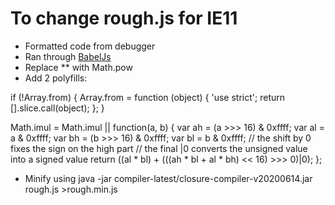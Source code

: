 # To change rough.js for IE11

- Formatted code from debugger
- Ran through [BabelJs](https://babeljs.io/repl/#?browsers=defaults%2C%20not%20ie%2011%2C%20not%20ie_mob%2011&build=&builtIns=false&spec=false&loose=false&code_lz=DYUwLgBAtgngymATgSwHYHMIF4ICIDqAFgIZggBuIiuA3AFCiSwIoYCCiixM2EHXMAHQAzRAHsoEABTMkadAEp6AYzGoAzmNCDgYzDPhz2nbkvLFEEcQFd0hXsOuplYZGqkK6AbzoBIXNbqIBDqci60dH6Ozq5qEGBSYAA0ECAp6p6-Pr6-yMLSkABkhfE6IBhghJlZfjmqGpAA2qgpYgC6vGkQxLwAsqSEggAKAJIQAPQQAIwAHAAMEABUISmWOP2VgqrqUsQKKfbrA4LqaLtKtb5gImKIAKLEyoSJ2AB8l9k5vvWhEI1d6g6ODA9C-V0acyB0mCAFoIKgFEsrBA4VJ1CiIGJEct7ABqeEpMCNKZQqSw-HYiB46TouFYpGWfFiS4AX2qLL8HKiThcblQqUSmU-P0gwWBELaSUu6PFJNBvkQ4GsiH5G0G6gAjogEmrBAAHMQAdzJEox6glKQATIj8bqDcaQMSOnDzSSrQpMlzfNFeXEdslUukUgi_MK1L8xJ0nRiiW7Lj1xZCMY7IVKvmtMUiiUn8T1lrHJZdDvDoy6nWmcsheOak3DUBbLspePZljWOviq63y5dgLxI8sq3CW915YqwMr-b2APx_KSd5FwvMQZSIybAFJSfvLjHDxCriDADoALnh1mAwE5kW9PNi_NQiRSAKFtRF8N411AFUI8ry0n5AB4IAAZkRMcJwgABCKZ5VfYtGgAOWsKAACMqEEXo2AADQAfTgNgADE7mwkZ4IAFTuABxO4ACV0kLL4qxwf46PlRhtxwOZ5WEW5pDYsUIE41IIEA1AaFSXFcWqT5vnDSAZXif56K-XtxTJCB8SmREAFJ4TaeVcnyKREDRFJ1wgZADg9D5LgM6QFiwBzuhM8zTI9KwlRVTFnIsg8LjBZQJNZWoORyMDPKbHTLWwHApkvbkYj5LyAyfUNajC_kUw6f8jk2KBiAAD0SC0QglRFilSU1XhywYoDObNJRKyEypKR0SWE6rBDywqC3SJ1moqtqqogXVavvHqSpJT0rx9W8nOS9JnzqWS3xwE02rhAtKTRU04UyxFUUymNSqRbb1oGto_IVDz-Xsxz-RnBYT35V4BIgGcpggE9LTi68EriYz5pWClUqWhpkRwYgH0DEJ9iLXhIcBhEK1yeHnJaeJYa-JsIbRx9LvS5EIMc-xyqrImcCbAAfSnpAgqQFnJ5FqcgsQofUPHEWZqQ6YZ4mIGZiDWYDdGQDcrmecgxyqwF1n2fiYMxZpiXGappXZcfBWPSs3wvRmxLnhSmpQd-fkmLmFJU0uSMOpsVAABM0UEEgnmVEA2AwUB1IgABOOZLsjcqEi6dGsRg5aEwgPX3GSqTG2W-TGkEJOwD06UJUEAArMQzlwJJcERRnzXUMovwxElM-z-9c_ziByuLvVAmeRo22KluSQu_TX1Nv5U4Ywz0Trkv0EqCAXutaywTYyAcBAJ3HkIV2KOIPV9KuYTXvKl4cAAFiRWfQnEABrEB8GQO3Kn2eI-mOLqocETTV9fa2e9X7jLCkKfeEEyBAOLz9h_sHCaC8QJLVByNJY2opqyNBTsjL43dzSQA0r3MEv41odEZvWSaNkjZghkmDaew0b5nFag1LBHccG-DEPqRuUhKEQK-DAUaJ5kiUN8EwgqJ4RoFXQcGPqcCvj5RYdFGe0YZyHSeg2PBlZ1C6D1CAE8Uh6y1gqk1CYf5SznTAV8NkOCQo6Jsmg6hmhtRSChqLN4pQmFoHXrPax90UQfRYYIexo9UguNGm9aYn1Sj5VsYIPxM4YRON8W42egTvHOI4X4hyM8PEFS8Y9Ao8S_G7RSfuXUxBkL-hScmdJl9BZDwvu5ccnlRI2TYhHRoSl0x9nTvY1-PEpBiWIEU-wzNqH_0qDQbRDCjFtO0bgye4Ar44GCavHIb9eIjP4oJYIgFOnlAAbXEodMxCKQ8TYl6e4xIgFAaM1IEyqEnD1MAZAygQD00JF7TSNx7jzy3u8aRDCcitIbuoZ4bCXk5HUCeRAAivggDtugBR8Q2G6OkRCsE-i-7SAjq04QyBgBkABpYum1wgUgtydlKwHoUitJMQkcxiIsAvQxcC8JIj3GYspQ9HxiRBA0oCXkpl-UMnHCyTk1lLKKUBLxd0NpbjNKUKmR_EZhDv7r1aV078V9cQ4HHs8thr5-JIOmEc2yakhrSqWcU5CipiCHw1a-eSxAYFtEZRSgFORn5mpABamlGrUA0I-VIRobDfCNF1LbB2xc2WrBqXgr1xwfWbj5QGthF1KEwtCupYE-K7kPCeGpUlOCXmz25XE7l-JIDLAzby5AsixDyL0domFMKCaoGCmSBao5rqZk3kHYMKQYRYhSFHe8AIFa1Gkk_Xg1T9Kzzfkm5408XrUPec8JOggwD8oSGIIMwMcgsl2M2lEWJL7EEvN8YAxB1DomQCDfBB9rAuFuIKHtlxKiFqdiAYA8iMxgGCrURF54hhaBgOgaOeNL3pnrde4u2FX3AHfcAT937UjslqEBpFIGP1frGhrEIvAoKx2UiM7uo68b6TQRkCeWNlqqsIDe-oqAQC8gwAAGTQCAf0CtV7d2dfUZQpAyRgIrfWiBYAYDyJPLgYDcBj5gCeLnGyxbfnxGI8XRU9sqDUbIzsEW7Hn2hXKHbOTNG6OQd_ZA5DTEUHeiaV3TE-RZ0hBdVO5OUnb33rQnbMQ1hkKgHkyAAA8nqRTEpirKLaOWEsJJvNOj86LS6V1Sn8nUCp_BZGKPoBc1pvD4C45g27gOy4uHBUvWFWCUVbFn7AMjL_NpYkxCgJsgw18EdzSRiAQZyshlLl7HXiBZcahXCoGsCACZr4MzN0aO0YqZr24TLQZcvcbiQJpsoSq981n1CnOQGAVzqARioBRUEX0GgoY7Moc6ydUhp2iz0TZDj4X4RRdqnbd9aAwCrdA-BxD2mkt_rO49k0kJTT4lIcdSYloNyZWjF9oLk11GKp1rUebZylsrbW1QDbt4tNYh08eyAEduGFQAKwpHvnvTceKbJwQM7ljDX8xIAVKDKsnZWvgQNfIxBSqBA3fHfI0JRNztIU91YQOraDjI-WUNjpOG7ys4NfIQnY_PWjFXWZNEbhlZ1TekSazobqAzrMhBda13dLkwKl-3ULXx0QvR6OVZ63QVlUgs3QpV0jfAGhuyw61dtC1gGIM4UFkXIWDJjeW9LhlBgyqFWA2nhHmwnFuESmOljrjO9CG7i5eTY-u_dwoTqy9HmlHt2tg3aDHvTvVxdfmNN97EeEAkS-eehd9SL-4g0eoPCPkFTizSJTwIAc6mfa7a27vwYg_SGc_XjwvxssrpiBfBeMr120JnVS6vE6gRxXZ68_5c7Lkv-VEAwfPf8stVL5p7W9WCMgurVxrOXa77d1A92ENQwRBbt5tCQzQpsgTLdBiXtt7P53yul_r998RAPu0D4tUipiFMoLuvutuCAPlGQPbAekesBn_o9kdtvmFp_jejBm-r3sgSkBBH7KAX4OAXuuiL2NAbAXbPAbgogdgcSsjqPpJhgdQWBjfjHHAt3K5shBnORtcMQcgOgPeOViyBrCLngs7AvIqO7OgKACeLPGIa7JIZ7PiL7CdpjF8M_O3pgXBswRBgiPpATMXOJtWIIOJlsGoCxvOsYR5pfJ7uDrYUQZAdYEeiKIgKemAOegrqge3oQHeg-u-FFkwQ9rQagfQVhkJDgBwVwS4IILwfwdbuAkIYGPhnUMqJQAgCAHqAAMIOZrYnjbxwJyESEeygrmwv4OZ2AKYSaxQ6Ieh6H_rWb2ZgDqDLbxbOQoG2G-ANFNGoAtEBiJZDLGb6b6R5ZGEFEgBLwrxWzrwLCbzPy7ytgnBIBiDHynznxVCtDXy5Q8ILoQD3yhaVJGHAb4AgB8GEAgjxhTEW67BGEHxLEnxnwjy_ahY9Z9jqLbz6SiqwQmYYxJEo4HKXJrE4L06QCTALqi4bGDAXJIpzj7TTACIqRXxwhNjLCgl4LWC8BSCEBeY5hUhBZqK_YYiRiTB5E4L5AdSjQYleZug4kBay42Tz4HKSqATKBiRgDU406i6h44D5D4i9g5pIgomiGzY3reG2aICCBcD2yubCDCBBBgCnyVDURu4gpSBolwj_IQBon4jqkZAApAnWYikPrilu52xSkyngDymECKkYCXLkjqlH5WALQArYwMHFwGloR3pnIeb_EpA-TED4q1o4J7a0LTrKCWF9HLpBQf6eRcY8agr8awaCbgAiZwLiZPSRm2FgEQHojCBOGyQuFnoAxoY5BeE-FUB-ERmTKwZIFBH9HxzNjEq1FnYxm8Z4ACZCbJliYeYsL1F7reF2wuatHKYVkdG9lAoDm9FFm_EIKCB2y9mmmykXEziunzyLzLyLkQBzHmY3HLH3H2AnjLkuyKjjE-LFyzkfLzngAplGFnmEDHmAQLBLlzyHljFrn3leKbnFzbl3GrEnlPniEvl6i_k3njFwKz6Nlt6JoPJjo_HPEzyCgCLFi6jCC6DnqWCTBs5Mj454L05GRew1ZUgnT8iYX7iWirxsTOn1Rwks5ygj6VQHimibwUV-bwn1QG6vhokdSkBu5mLACaLKDV7oW8UqL8VNQG70kSosnryyqsmSQiE75gyqqEV4WqFggZj2ktCUJwQiXthCTLC6jbAqk2jmRIj6ViA7DWCXz8VtRfYmXHCnD3gWVezzi6j2WGVM6-DwmNDaVeyWB6XHAGWOUdi2WbABWWWA7Ih-WbCuWBXGWRXqhnAWUn4P6urTolmikzkOZOYgAubuY7CYmpjUkNRCVFV-YZBlqsiboEE7rEEQB6i5kND5luGFnI5pW-HAj-FVk0Exx0F1lxKjF3mvQzibn7yLE7k_kyF_mrl6hsGdCCAABefBc1xA6AF5P8g1yGE1C16AS1K10pspV5OAoR_EER3B0R-6fBAhYIXgCRaQclXw_Vy8-5XsVa0KNRlwBMzZcZbZSZhAomYIqZLp81i1y1LR2xSm6Z-iW1O1PRi6T-tZYMz8aWUZ_I1ww6UFbwMF4cKus6AiGY3q2RDsPQ6FUUrYb1wykAxYlFgJ1FdW-VHQL0yADFJQGJNNPpLOTUj8y0zpmSyeZijNZ0mJIO6FjNKidNZNXw4lpOV8gEiALJbJqBum_EJNV8rYAKEcytLwGklI7MlCeNdlWoCQytdoRozk1oKlDE_adNXswQcVphOwK4Bw4VNtRCUVZwK47lnlVtuYwVEJZlUgDthVXsS4LlbtCg7lHFfwItOlvlLtvt9tXsuoowrxl8_N0dPtJwbtCdxwSdRJYdEyE6wZVmwppZYp9mjmzmNGuVc4xUqdKQ1gxU9dVJSMOxRdrpJdGV5d2VldHmKpDdzFxUvFTd2s7-y6l8zIFZYBy0dsvA11oI9h6I6A9VJ6BZF6nhc2IAQK5Z7RZGMBHgyOBM7eQQm9M4UgJNywQEH0QCtcBQ69m9HUyAUAZ4Ug28MwloAA7FMISLfXbFrKDksOfSEt6saRIHvRPYQctL0DPbUGwCeG_RWMQLAxWBkSeAAGwVjKCoMVgAASJ4n9tQhAuDFYlGX0FYwAJDtQvQ5DOQUAVDvgAAirkRWBqIw7UHACwz8uw74KRLQ2ALQwAGqEO1DkCCM5AABaJ4JROQc1EjnI9A8Um2EAh8QRnwB9M6sZVKIAP0HaEAyEq9YYCl_aNS8kHaq9CtM2OAZGhofAJgMAjS78EyuAuAkswIPSgJ8uaewmzw4wAAem6hAAADpgD-OID-MtBtCSTjBuSELXDqCOYHxSDUQgDoB3D5R6iCAAAkUwAyEyd6QQ5k7jeUnjUgPjbqxAbAygGRhAWDwAlGUAvQGodD6gCApE5AfDc1ojF0kTiIjos8MqUIDC3GLZkjYIZAMBJ4iTyTqTGTVROi1ywIJwcTSACTSTKTaTmT2TNkuTmjV1bjtM1whTyaJTbqMIuIbQU4EIMI3s4TUg_jggFzVziwCgU4lMjQJzZztz9z4TCgbqIAdwvmbz5zcwlzXzU4CgXTrenkSNYIPTbS_TlCgzoKeD0iozvDeATj-IeoFgQQ-EugrGEzqz0z3uczpQsT2SSz-LUz6zMq5Vql9aMLfTUDeCCLtDXwKLfGuAJ2j4rIgorEJOOAuAAAQq5gACJ_U2pfzIxVaD5cRNJiQQRKN-mb5KCTlsQZicTJa_CE44aGSCsitOOxJLoK1oK4C9BOOMytIosW64BQBmuOQWtkGgT1q6MmvmxzDosYyryla4irB9CND2swFkLwwzpkHpm-BbOKOrrTAAHgzDTNBD6bgSQ-vrB-vBsBvBhBsouhZoJrI-XL4DKIiVDiBWOWMQB3CcDnq4BDADAQCzmu6pCybT0fIR75zvFNKfw4BiCSULI-Vy2yXsnyW_D8SII86GTys1pRsFuEBFvwggBWNlviDGSVsWDECSCoBiCo6ngoRUB8bPVezVzW2puzqryYkB5c5Qi4izwouhvGsdZbvUCSzxCxliD5C9BxuTvTslvzsVsCvECNtJNQDlCovuu6GY0EKMtgjHwwBPQCK1sINUgnaryzz7Y42Zgb7qlSvtApAmv6t3SXHdy4CUb5xYc2tUr8ibz4fAD5wQ1pR0taM3iJQwB6O1B8QSvSisfwLsfiuL4vhY2DEvpGayQ_GQd_JwKwcniECshfFmbqCGiLZPDSB7h0F7rBDYdHg2TJWfI7N4LCd4CmswdcUniJxJzc4qEpDMQhBQiEBmchyWerz6ogCGqdzKd4A2tqfQtxo4kFXogb6C0NQadxEK2-A6fYf6eu6GcAhtCmcrTQzPzqB2cGpGqNjOcEe4BudfD-d3U5DBeEehdwdGdOyRevVmcRfNjxcOeJdYzJeUdpc5BH6HWtwee-cJr7aZdBcgBQd4A5c4Jid_ARcqFleOdJd5O4AZGpfqdW6tfBeje5eGfTomdFdhE4nbwNTySYkY51b2eDeVfDfKBjf9sEZgeHVp71634kovT8iRReJqrojCJfYG4ZdacQftd8bTfdcGdgoLeqqNDLfpAs7rcDeHyhssbDd0N7fpcTePdfDBeg8zd_BzeFfVGPjNiNCWgrfI9AQbcJdOfDcahg9DK_GEI1Tp6neWIXeb5Xdew3dyqQarwPf7dQ_Pd4Aw9vdhcfeI-LdEio-_figY8A9A_JdsB4--B0-BfBeC-w_5fzfs_8Rrdo_1coOY_lfY8qfEBC91c4nre_c-eNAK_Ne0KTeM-4Di8s95d02O1UmYlc84kY-O0_fQyAj9c2SbcVd1DJdYNC8i_49tcde4Du8S_w9Rcy8SgA_K94C_U1dhuNeDYQ_09ZeG9-8m_hcI-j0h9Dcqd8Me8x-i-G8Z_-_GfJ86zWHI-Qip_bcqfkBC_ef1cFWe8MLBe5-J9_AO-vWl-u_DdwCZ8teQ9x8-8d958FeB_I9W-reNC89O9Y9p94DqB48h6HeW55QnfCxndviXczjXc-Jqqiy09Z9e_Bd9-N9Pqfcs7D8s5j9gjO_8_DekSd_6_d_e98bX_99S-j1I_V9y-FWt_fDJdgBq9R9edR9Ula-OCYLo_0b7mdm-1RT_sDxU6iM8e0AvAHNRv6uoDePvWARLwL5shX-BIPTJiCiyv46Of0fkFACY6K1DGvLOSLwEcbIxu4wzKhJx2F70C1WyMYsLQPpzqtJkAnBoEJ0Z4C4bIPXC8Doik6TkZOcnewP7WDwj5kuprCPmGx35e97-unMVmCB675dDwpaazq0ChBmQ_WAaXgMAAmTO9H4yXUbjIKQ6387-CgkbkoK-AqDp0agvBJgOi68U7ez8XiprwIo4BeKVvenLxTP7n8J-_kZLoR1MFyCXk2XawTkFsFJx7BC3ZoJoL0EGCAhZfPAO7xkHdxiqjeLvhYPCEAoVBNnUtIkKV6SDhuGfGQa4OKhmDkBeCMIYby67SI8hmggoTgkMHFCVOHfCPgwnbYCQ1apOHBFYKpTohmYuADvgMK8Rbw3w-INnEOE3QvFJh-FZAG5EUSEJ0YEcNtLXnMGx8e-L3CISOVZ665ugE-GIez2LAZDjKngvzOkJR4NRyhfgr4Bf2fyBCr-QvCrMtH2HEAtBEyVVvQKxi9C8EuAUHqMKGHX9RhJ9DMERT_A7hLKsw6QPMMWEKdeA6MZ0qHA5JgwI64IjWpYDrD7ggIAKUkqh3J7LB_aBJbEQCkArAgvYGImMCSMoTT0IYFIk6E2EXDYicmoQyhFNx2EqDrA7aFINNRraEh8UBfQvgcF4Dql6cAuaLmrnhiFDDUJ2VoUz2eEojfg-wuWIq0QBaCUgzpdESdEgBYj1EOIjUtCI1q0hMQJIyOPDHpGEidR3QU0WSORD4gjRGIcbJMCAgsishmwywa93qHvcvKddbkbVX9JWBBRjgymmzRwByxu4irZ-LLWaEJdZRjwlToLw6GKjIAhCTJNkg_ilQAU8kNMTsEHqa5KEEcLwe5QzC-D3KJw77u5R8GNBNe02PQTrxPxoJbo5I5mE2JhjrCqh2Qw3p6LwQNDMQPpDUf2OXBBiK8vAHyM_GZI4Jw2ueZxsZQ6QziVwiuPBEMCUStBBx4o3ogGPVJVBIKyaKQCYw8LVC2ElQzTjbltzsjrUuwuDofy9zRp-U3cMcbwGUDHY8E9wkem3xgFC9ZBbowLpYLQE0jvRw49NhDHWI4BEAobeSE-OHIExtmusejnEGNCAxEsKjetDAnToGUMgyYdOq5R1Iq1Y6Gde8BhJsq210JYdAgQo2XGIS102xVUQcDXGLRfi8JFUiKJSCJ0xgywNEpMFmB-x5Q5gSwNYHIFmj9MyMW0bQNpHdDLgmADiMjEgbcd6s0gFcI0F5F2wUg6AFiVCAnG1dgAQQZHPsPtS8AEJSGGEMAEvjNxgwUIY0OGJbTGTO4y0DMC8BdAkU4EzpNSLqN-xDERkEdGOmhRhH8kjKSJbcOhSXB7B9IaJLLJcQjouUDahldYosBwBcjzcsUjUk8WWh4itwApLLuaOWB-kneDgJEIfAxD5Blg_kxkYowZAMg4EPALkkiGKlex8pywLyXAkkCrRDgUsLxMEh8Qt5bamoUxDmKkDIR1EMAcWr4EknQB-S1U9RD0EmHXdHJw0XgJIGWAwglw3kyMJMPUozTbRmSVypi0QDYtcWRKFycNH3B7AZ0YgfCMgHyhAopA3sLWCkDEmbSzg203aWIFYxmJ-QcIXoEdNTxuEzpF0h2NdLnTrxMAm8DadnTGBwg9QRfQCEDOZp3TQZGIH-jyIuLAzeARtOGRi0vjT03ym8MSajM2BJ18QCM4yuVEAovRp6yMmEAqnTqjACkVYcqNPReiAVsZKISmbbWplRY2I-UnANPXBk_hDIvUw-IiCyyWgFgrMsYJxPmCTkxcvAZSZs2rD5EER-kMSbTJKD0zaqXiQChpGFlUyxZ0weYEiBCQazpgWs0Weoi4lIhgk7aXgMuPkiYAmQaEv2oTO7iQNvaXUs4ITK6BWc-xBwh0t0Jch_BlJ8sCAKpOGhRphynMmthiAmK6Z-pHUAyhDORiVS8JW0lSk1LwkGUEZlwGJEnLdkqVyA4JGdNxXym51kYrmXgLvGdFjTlg5AZGHADLl6ikQS4auZcEoz9pkoNSUiK3K9ilzlgMAJHnCFrnLBkINSMYExG84QBu5EAfKOm37lIgoANSNgP2nDEoI0EpEU0CzIgCUYdoEAVeQVVXltR15m8s6HvIagrgIW_IRoKRBSAjAUgbAC1MxlYzCBLo0kPERfKvk3y75ZhB-clLn5QtDM78FjoviEiARhAxWISBvkmyx96CxoYQIpGKgwL7UzFc2r4G7jQL_gNyXzAVXgXoLEFAiZ-KgvtKo84FaC-0b5ipLWSbI1wfbH1i84XDAsVJcfJiCdChzhyaBTyNeJCiT0wYWclRsaVWonh9xP6VAgTHwA1khCaUXhXtXNKLZLSSpUFAIvt6TkCYdwcxAtGCgVgPSyAL0vwrgk4EgYIcSWbx23m4wTR4FTyCMBUVezjp4mcAGotqBl0sqOVLspHB0UWLLJJo_evWjmquKqJuBfAhPTka_QFG5AbxdgKRy4IPqV6WMnxkxaVAlBANLxZRNCVQZwc8jWaK5lcX0SBiBQGvNUlTyU5ag04seAYoRpkDLg9JWZEvhEhr5xIkkTEFbmnQJLYFBVIkAgqpItLsFzS4hdMFIUrchp0Ei3AXRSpJxGlb07pcVCJCjKaSDUeqOMspK9KVKn1aJQMGsEA1x6w5fRATCigGsHEwSmZZ0o-xtLcS0y4HL0s-gtUoleAGJb9WRgA0QCYDVJYlDgAhL9FR6AmPIraLSQCY6SgMHgUEU6w3UlwXSTUlQn4g5YB-QFddyR74hGcyMXSc9QR7XCpoDyuIJRmUbMcRk8kdJlDA-iEiPo-IQQMrVng2ByitGHCVvwKWjtZ4seLJKAF6BnhXALAW4sUpNi8AsVAYLJhjhOh4qdiloQleKTKKEAKil8fcRIIHYL5x5nBU6jEUuo04EiR7TZkaXtgSBkAc1MsjgHIDZxp65sElhvTJnM194uq98CcENVa1V40E7liFn0jyRi498hIHDQ2WcZIlLZXAFcriVOKbCHC6aDoqMWITMlu-fOd1MNraysJUUqQMbQQmg53QWdTYPaDUi_Z3QJFLClxzwm3wbVKREAGkUyLZFeiWwdNZmqyJOBgSScqKcLL9hIgkY5xdeaxPUSdt0VkAPWpsE5QvBHizA_OU2uCCPEw4YMenJfXMzKB01Z0sAO1nQB1ozsjIHACIpjo-QcJeICdSzQHCOlkcaAZQIqAA45EDh71IRA6XeodcJO9ywJbNHMWJKn8-jJUdRKhAaglEggZdausA78joYzqRAFPPhDile5sJF9TepABrrc0pbA7J_V_WCA8i76nCSBsuhfCcAFETcMGDPBmQMgvM2mKeULQ0qQAdK5FMgEZXHxmVTQIAjgEvXOpP136-9cHHFLPrH1b6jlRbEdLm4INUG08OeADK1JQJphZwKxj2B4DHVgKUIA_VIBAoL8EmbKWoS9K8MfizLS5cspTJOKwJI9T1civ5BsBnlq472VuJ9J-qwYFFZGPCS6x1qDRnFdMeiBbVlK216Y_kJ2tqCak51ggOYDio1IqbLZG-ERZZus3CAVNAk20elLEnEAZW9jNWfeR6RqyN8uMwYKMFukedAtwwEYPKG5lqyx4wa5GVJIjlVrQZl0V8CNLC051zIuaxAKkTIBZrC10k_OeSUwDxrpAUWiGaDhUrhz8IYagcQeF9GRweRt0lIP-oWHwbuYyAGckhqyqoaGVo1D5RqxTG8AqtvQGrWZHinOb_RfI6YIICxzmRQsh8epcnGSWsL-QlgTePYBnDzb9sDS_2qZA1Few0SxEv2vHIPBexCp2c-8MdoWET4vF4osyE2HxAHa05Dsy-LyTNGuz7whMhYYiBPCbbzB0kYtHxjORkZSIYgJQSoNu0I8xFqBAHXgCB0gAQdYO70fdoNGHadgx217WdpDoXbSJo9VQtJFE0urxNVsJxYD33XaNsIaK3TAnGXnuNqWPVFLLNS6hWl7MUACoqtRry0C6B8zfJbCk3BuIt8ECeuBsK94w7rWYgSgBEJUF7KdKIipTISDmVexZdeMDAWJTbYjII4wCHoAshaT7IhdHYwLqLrh0I6JeRId4Z9ggBK7IM8us3dZQt0rjIMKu6jqpibJOqvqVZInYJokweqyJs0DIpTuW3OLCBNZaSGxHkio0Ey3GT2EMNGIRBedEEO2M3ELwiDPGNIUVckNwBQ1lqn4hPYCBrxSAc9UIEtsoDYwG5fALQ-MXgBXVmV1AMIEgJ42z2J689BehEbOwPAl7pRLvd8XgE6IN7c9XMZvRY1b3WB29MYooRXtwA3kgUvejoP3sb2D6rGwgEfS-KSFd6M9wNdAEZJozT6m9c-mdlY3ryWrR9W3dPTHoj7qZhAxAelTIPki4AY9t0xvbPtz3z7zIJe0NgTAL3VougbKEQJ1W0LIEkVB6xKMKxIEB7rgEpFnSqrLJcwwDwDWqKqrBGt70ADKI-tPRbFzpFVEB-A4IB3rl4fdiUZRcet4DZZkJZ2aTAKoqLlqTowBjCYSPJBmYc0AB7RiIsQlEH6JSiqQDCADC-q8DcQBJUhjcXUSUMxBnjmDAzA9AZw1CalV1vpXobetZ088D4kkOdbaVMhjDbdXuq8BqICmr2b8sggPwKVCnR1mdm_AiHfg9OLQ8esU26G8C-MetL7RY0JAFhPB_kBYf4M-KlNqmzVvnNjVWi5Y1oaNYMFjXkh0Y1oZGPTkimmIqgAk50tBBfCjj14parxCEirAvQMccwB8jsV3gngYQlmqzSg3yMzAkQVYDSASqAhlGgIbxbTfCWoRM7YDbOyRZABbGsQkQvYZYFMHSNuISYzNeElWE4ncTTDkACOr2HjWGacABKr2OMeWDAHkROQNiG5sEDIQjQ8gfkmnnyjM6JA9Rs0j-qmGQZQc6R5GGJOoSLHZOGAFY7UaVWs7SV7Oy0WaBIrpH5QtokRbyO2IB0xJIigOS8eS3LQRp1SfLatGX4iL4pnx5GOHI8CWIRFZkT46OvAgm5malgGcOgBj7_a9QfGKAOLpACI69haqXoA3jAXDQPAkO77UHKRPE7UT6JzE3lzVQQnFNAde0tSa9nu1go_KeE8SayHIm-MyEftVlvh2g6Dj3ow2WqjRBUikQ3JfExjOtpewdjFiZYKKZxOXwBTFomkMKZlMJ1cT09GyvaKUq7RKQsp3E2PLlPptbQBJpkz4kRNsnSTeATk-muN2XAVBCpyYcaLMwqn8QSjcUxqYhHamRTtU3E_aYJFKmNoOp7026bxMa1Rl0ps0S6b1NBnDTEbHHUKKDnOGIAbK_g54cgCpYUEQZV1DAixIy7x2OEmZbbpEVPhNcL6qhdLsV15nL4BZ3M8Wcuj0l8sJWdeB-C5wlZ9kmZpuESAGzYkizVGzsz0orO1mQJjkZs6XCvqm4rc2ZrszWd7OD5wqPZmGBQmd3gRIN6MDrPRphiJnIN3B3BFkpHMAIblpSuSWzhegQL4avwWfHAgzC9q013J0iCcTAAVF9Igyk8fj1F1omJdonb0QWFmVTLk-bIVtv_JmREH185PESLsnlqz9fgYexSLTzXlN9W4TC_FNGFHnm7cK-YLpQFhUQx12ltWH7BADQYTQdKaFhSPaSmWOiswaC3C0LXwt-crhrcjCxgqIvYWmlzoCKiRYpGMX9wBF9pcgnCrEWWl_ZtUhRYIU9KuLtFjHvRdIuMX5dUlxC3Uu_EMJRdVp287ybAFDZpL3QE5UhcIU18rhfmM1Bj0Gyj8eljut8aNgtxbLHIvTLnGnt0zi5Vj6xy4_ulWqesd-illE7Dpow2mex3ow6PiGYNUbSEFZicqZfWW1Bw2QEUjmMOfNxF2TLnck3yaxNHL5dv5pk60BJOCaOTXJygN5ciFfnkrCkKZfLp0vHLCFhykq8VZMtMmiTllixgMoW3zUioH2fZT0pSsaXvzVJMqtCc8jj1YJhAiAJessOWLVglkJepAHpy_HGwhjDTbwAc0zaqgGIatW5JfATmRFirBa-6cEDexKDqOj-FSJSBrXLIlPCY9teRJYSzgvYAM4ub_nTJ61CQ5EIBDS1jAeSGIRzWJHHXfFgiy0QhI0EOtUgjK6le2TsD3AHXI2G15DHbPe1GQ866WK3Ch1DLIcltBMBG7Ql-tg2Abu7Xa69qesTHOV9Uy-H9fBtjytwWOva5qZNn4q8buKEsyjazOE2Mb-K72IUeWD8gsbPlAm-jeOuM3mbmYKG69r3A03VrnNza6dbfBs3KbDIDm-taMpjytrlc87WTZ2JU2BbJk8UcgEK59WFGVWoa9RJGtUgVNY19iObn8t_rbNPYQ8x5SFueyFhEpxmztae3x0AzoN62zLZOvy3SbJU2dNdfpIRxmS5uHFLLWNvAhEQwAK2ypttti2Hb5wZ2-HdBV4Vzr94PYNdYJih2qFgN3ayDYhu82FbKt0yBOfTtR3M7xNhO9DZLOQazIa5syE4ZSWAG4gGcbQ7rZ9lVBDbE1mpM6UaBE81jdRq4w0Zrz_qMSDl7u85d7vMwW8-KvwWxE8raqS-AxnTZbikMqG0NahpIz4lIr8dALkAPEYJHyCAR-JkcfZK2PyAzh2t5pzK_FY_O2nvRiAYqNffbgmmTwJ9v7RabF0X2bBV983SIu0qWRVgc5_2sVCqCEnTI_aFaXbv4rCAGoaxY26A8aDgPLIDUR-x2Liu4BlLOV1S2_axMVmwHEDy-HSb_uwP_rWvaB_g8gfgjP7MD7B6ZAHpMKmT3V_kIehrvaN4IIBgmPlxTiJnRG_ugmOGqausXMoUa20McB8OaJSE7oRM3QwyWG3u4HDp8K1tbF34CYHDmOAJOfhmJ6oyYY6ISLbDqO1EU04R9Xk0d6PJo-4cpEuZ6sFaeE2qkaGcH_UboUgijlIFgzzOtBtYmt2aI4-3MkHwI2Z7Eu9lYusUkQcsAsJKaCsbR9HFnRM3w2eWpnMwdV5mFCzQTvLbLvxaC_aUth4Ju4PF7pbgpZwiWBEEcTJ7cI8ojIMwkVlm1vOVpaPFwwfF_EsFAlkURkxYUp_5lYsVPNE6l49rU6pD1PxrvAJpwXgxDK0zUKiNsKvE7A4BkA3To23080SDPNEroOrMjc6fijLAgEZWfCPGeXx7ATJS4sWADqMh4OOiYlMviw04DMnM93nYsi_BJOriHbfrIKlqxJsgYERhIBw9VG_0wp5UGK-GRhThsvnoWGKwU-YX6Itm9OllWMaxzqccnXsNJ4xvYvIJ5Z4oXJ4Yihf4gbeI-XgI45okUg4E8JRx8puxc2QI6jj62wrDgR4jHHt20lzZFtGOPRtVL5QRi73ENaKQ-kSJzoOXB-i7YDUbVXLDWFsuA5vI-Kerco1Awwl7RXiUptoe4CGH3qgVpw_rSYQoY2qvc5UEEWuPEoirnW9E9WE5Kakj6RSK2vFDGiaKsxkZGwORgxGvNt16LqRbJzL5qlEkOGr2k5IQBxHEyhqFuNCzBAGalxenF0E1FI360zz6Em4gcRSBNXSGZHf-pWGXwI3HLvRfijhG7BBUzMfzpnf85VBKqMr_qwAClzEvAe-DNqQmz30zB51aCq8ARRs9RVrsVBQMAXohtdIQNktJEicBgmnYK7tFBPrQDwSgRudaoq_RjarnUMqBaD4heqcLfgAAaUoFrsyMse-ehAAACqY1xqu4UnLt5z9l-5FO5gRzgdqGBURy5sdlIssFQ5B0lSIzuFLGMAF7n5L1r4wABidI26zgRfkVilQG998GtP3mKiEjJyQOsWzDqTwW1iF_5DzU5aC16672GS4j0wBpCYfFcoqGsGHFjidgVFhbIJwIe3YRRbI9vCRb3VMP4xbI3h7yvnkGjRHz8x8kI-OI4Eme3alsfI82QUDv7kfBIGQg0Z4ItGMgHbDgDkB0AVbSoBJigiidlDKG1Q3e70PCf1AyG7rbIaPggB5DZDPQ6yC_okY1AiKEaY0cpgfA5V1meoOp8sK7vG09REABfvpU7u-QYe6zNhCFi6e1PfBAzxZ-Hr6I48rgJsJYzgC6rQGQyLh8cGQpiBz0QDC42CeWBn1gI2WdotZ9MafL_0XiE6lEWlUBdrqKn08iZ63dLY9QCOQkESY3epezPGXiz1FmwgOxtz3njjYbhIAtlWEYIWUhJmCBxPA0xaBHE9WZg5fTP27_L-GCd0eUaMDdk5_k6s-swZjpjlGlZ4di4A4ducP4LsrcPYCk7ib9jS4CVKgBevoLjdsCAG945Lz01gnLwCeVDXgpfuOFD_vPBJO-0TEHBECoEQgqgY4KoNJCrxMwqLvyUeFTZDqy4BNAZyO2DhwhjHfgACAWD8EBnBil9sFO6iXCOB-0I_dYPocsN4FRfkZx078qBD9dSQONCY3xUIt6KKTf0OS2jRV6RW9fWwY_XjAoN_Nq9ZA0xYUiMYr2BwJ6cR6pDNLe1ZHfgM2iY1h97PjfeBUAmSPW0UC70F6f0MaW2GXAATJi4CLSgYgXE1WArc4ZdomGy0nBBkfzwP3e1s4_cauPfGxN6FlfwLE5PCPi3Er7nDC-UOaPqQLgDx9BBsf834csoGQCIBwClyY9Sc_ULWYLfjvmb-GO1_1pjEFX_iLgFt_2_QAk3tZfojh0WB-PR1E55Z5J9sZTFI3jAmN7D-IAI_k3xoN8twL_qMgvSqLBYGL063NxQh0a4T7MNClAMrMAEv5G2-TxeA8m_P0pt8UubDvuFUmL99Z86t2fX3qlO1u58A_ekyYmNrX5m8hwAx1h5raXrFLi_-Wkv2JRqKtyKcHhmkvJrTeeDvLYaimt56By8PxpqaM8SZ9zQ5R6bytVFXTYpnK2PwPODmqzdVNWAvaL_B2K_8sDMg7Zyac99KZMilF0lZWBo3zYiHM1-nWJdmolp4yEWnSQYgoUv_5wym8BHTaqeIk9ZsUy0LaJ7iYAfuBik2Vhmrge2ajBwW2HAhvYHIe9j_BckklBvhladsBObUg_kqZT-gKdF7CtGCtl7YG47-mQFewFAf5R-0j8mzQvWUNo_IlmpAVQrW2JZn7oBy8_sugN2AYl9px-GWvD6MwiPiUDL-H8FWajeZvrn6TeatktpoBwev1qnOG3qLAzUQkmJi8AqKhORM-jsMBgW4xcKYHSBFuBW6jwOAKeb485jBAB5u7yl_B9-eCPQQVucuEqaAQLWIWxGge-qWzlsi7AvJoB0AIEAU0xAJQDdAkAKAB7oKYlOwb0tVD_jFwLbP37pmngVICRWBrBhLtmUgEw6sUKQHkH8IEAIUGo8l8CUEXQpeiC6HiSuL1TD40iHrqjosyhzQioauuKrAI8yJzhfg4FrUoNBRUPag4OVKNYFjmvbnDaKQper8SI07lAwIxQyYEcg5BTDm2BDSEtK0EHIwCGqhRQRWJTggIfbNUE1BBjGGLmoGqP05MQfDudDXCyFr1yoWS4IggdKrFtcGoSuFniT4Wj4Hxb3BaqGRaLgATg8FjK1FrryMKqPIvLXemFkRZvBjFhiBvBHFnhYEWNwbxa26VxF2ApwbTl8HrBoluoh_B6yBJYoW7wRpYwhPwdPjBgVuDLjnBVvBiHMKC_m-Kw-L1Ic4oc7RhuDcqZBrYCCqpKomqrw73loAc-Awr97_ensDOA5BFOk-BEmOQX7oChb-t266-txPr7jm-2GsKm-_vumqTe6MH0T6IBoH_oaBB3FBal-ggJF46BNkKW76B4RFDC6GcGu9RihpgZvBshn3pz7mBMHjyGlmtCBToTkgoVbh-6jodYTihx8JKElAOQTKGKBLqtgQKhqisORXKaoVTqah2oebRpBTfhBBmYB9L6Guqa6MaGss6JJp5osqeIqCnIjwJcjjAoTOMDByTjPnDik6RLugXIxTBwb-MGQLmFYcMIAWHphxYZci4A4wGiAVh6AJN75h38hGAHEsGFaxIAbuPNgWAgHLaxhiv3mYHDh0gaBTXEvWgj5beOABBB0wn5A_QLYiKOYSJQg8KcBQAi4ecikAiUIBCaQCLoHqbYEjnfxZKxAoxy6Ms6Emr_U2Aaa5rePcACi9Y09mWJXhvxDhRnc9CGwinspcENC7w5UP5zToebp7IhYwovpjRoTpOiSvhp4thS4mOqKXAzEVuDT7UaPcIMg6wEyB8SCcEEU9wdcVXl6Ks82zA4JfEd-MnrycpjO6LwCqnMqi4mvWKcGkIfnHP7jBZeivrp6wQmwjIAUEfnYVCTCnRHl6bgcYKfiR5hBAfhACEhHyCdlkGyB4M4GajQRyyLVg-I0Yrbi-AgRqjaUUhVtPhCRMaPdRsRBVNRGbObEVbyOgGPCWYKRWZo6B28joOtzXWy-mPrcRw3LAIyClYKxFUK19gVS32Kkc-KoIhkMXoFIGEgTC1qbgctCeUJ-KhFgcz7O4q7BYqotxyuRgZQjWWMESUCp2tCLz4sKsPgILUhTWj6xDUGIB-QZ064WchLhW4XECKI9IfyqMhQqmf5N-YrkeY2qrHux6ceQKDx58eAwLL4vCP8ifiDAaNMmhigZKA1aARU_OyGd-WQVyE8-XiHyFswcIkKEjRNLIv7BArUbcAjojyD8QWhHIf1E9-tocNGOhY7s6HjRFVBIGwm8IjODTR9yMmjQUsfDkHp-EnjDDsYToftiJOm_nW7QAUgKeGCgF4TkCRhL_ojQPheTv2gPhdjPJJoRnYphG5C73FJrQoXxBhKERYggeJ8-Ugp-IvIUsjMG0Gg9hcZHuIyGgZzBcgsJFvmCVmwg9cYpAvxCmpKFnYBWkGEhGOCVSI5EeuclojRkxP9sNiUIr4hSFf8w3ExHSIOQdtpDOtFlSRUxVgMFj8opMTfZMKRyFxHp6JgouJhRyoopokuQ4iKKoxW2knD12G4l7ISx4ooqzdRVSPzgn49EeVyuR6ejZG7YDVl4psxSFvQrS43MTMJj4xsXfbkhAegMwXKhOjP44IANFSEsKK6K6HJeWoWN7xh2AkqG1A4mCDoR-UXj2BAW_LLHo4BP0WDDogwUdcDiYp3t9bXkXFKvBgxNIJYSuB4-u-YYmtkerwAABr0DpMXgPVAsgSZrnFOg-cRnECxDEQzEqcKDjya8RmcRkQ5xecQXEFgCRHXFXC-cc3EY8TcYXHLcrcYXHrcxcaXGWR6ekbqg66cR5wZxlGM3GQg3cY3EQAGcXGIsK0EjOgoAxAktpuEEflQGreHPMaqNEuri-5GqjXhZ414rXml7me4YLoF1BIcf7QxxwUbz4QIACnRr6CjHrJwp6DKAizJx6eq6ojxOAN8h2w3ZDeg-xYgH7E40bCF-T7k7oeob1BvWm-4EMW5JAm7k1qMBgngk7tGj9xx-unrT-4fFFF7uygr_EGEHmL7EDA8FMAniek7taivuu5Mx624CCeZimBzMEgmQoKCZ3qr631PXqfxgNMwmHRgYRSHBAUofFEw-AelSH6I7CZH7I4oerNTIe95hIENuG8MzTyQI1HJ5QJR_j8Q_xgNP_GAJ5tCAnuINCTTAkJjHrAmrE-5NB7ngiCU7qZkNVAACaK7q4TuEfyvjq6ebuOYBh6rsS4BZy7eCxioADiYIAgoYAFkSw4u9LgCWgX3goE3oIKIxit6i7mxhRYdsFwAISJzqqhbxgwjTCTW1XnvEdeGgIfHWYXicKy5e7XgjgN4uoZqHOJAFqHEdh18YiAJxYaK_EwUyXB_GBkJwBEGXIFeGAnchfvrO4YmnIfD4zguAD2EaA20gOG_kX5ASFw6CiUOFkJqxOkBgJLmMKy9kFuM6iykkyb2SOwX5PMkfIboUsk0YUyaR5bGeHDoDrJc5L3YjJvWssmEAq1EEmAYUScQCGgIOj4kos9umsKPqnHrcANJHekYLDc6CZ-KzJ9SbibOoy0UOzDhQwsHHqh4qnKHcmnPjEy--NeH6F_6oKScDgpnSRQDlAYgHbCd-fGLO7wGoOhMho-0SVcltYZBLcl4wBIYqChAjyR4DPJcovGTngiZCwk4I7eEIl4pG5tJovoCZO2RHUnCSHp8s1CbBhHEEiZcDk40xMzTTkoyQ8RKshIHUmUAepr95HJVgVvFHJJgbBhHJbocBhHJ7Oo2g7JZGBsnHJ-yRynngSqQ0ZVmTSYNFDhWiWiwipQybuQIirsUV5YpYgNcm4prBKUCEpTVA0mFe5yZcnWpOKbvQsG_LKilUAoOuu4LGSTGgB-xoWIFEah18WGTRx-weZiwc8cU_FERuCW_Gr6qcbxH7M6JiDq-OLwbSTSIgsavqVxCOrZHXAqEAtRUAGRNaaswVEcFhXCLwTbwVQJkdWLmRdwmXGkRQ8cmmqpPJumlaIc8XL7kpIGMsoaMajPIhXcv3miDZeYCV576IXiUHLlAVAKQDnoiinUTBJ5QFFiZJ2Sel65Jc6Wdjt4ISTOQrpJ8RoDsyPXlq4bxxPsXBbpcOr14SBG7tEnR23QAt7J4UhO7728VEn16ahW6Rj53py3lq4Xp9RFenwRb-O0Ru-BPmeY3hm6eUCMo54JopBA56SaEbp36RcnXpf6fogB-DvlE4bxLvgulMYdvshlO-X6Tegupm3tK7tESfoAk2JmgdH4npoGURkEJSjtBnoEp5FekgaUWCqGBE3VMX63RIGXthdU2GDRlsKsGRZLWEOfvb6iBSmoX7_WG8XqToZ0RIJl1-WLlEbcZ8fnRlwZV2uZBRY6gSxlAZWgRJmqZXGcjSA0eGQxlBhVGSRmApGmeRl7YhmTTxyZumfRn8ZYDATyEIt-kOoom4wOMCGgrmYICGgQEMYSIA6AOMClqcwOMDqAvHvO5ZkqQIfynqSAFYkAwRmcWRzYvHu-CuxISS3pWM4SW0T6IeGQeLOukaTEzgACSbeGMeKSbu4teGSeABZJbXqukWeeSWCAZOsWYiZGgZGIgDCsYgP2rfqNeCcb2YhoBlTNZd6vqEvqK6g5xkAdwKADfq8EHt4BguAC2HBpnAueZfEN8RUiBx98TGmiCR3pUlHh1ScsqsJTGAagDZQ2YBwjZiQGNmuqODlvFsAQ6igDIQ1gGQBm-X3q7GqJBCXsBHZspCdlyA52ZdnvevWpN6fkvWg9ngAT2WdkXZ9YV-QwgsnKsQfZYCQon4gjjN9lgAv2cgAvZ9YcBithrSURwwJcnpKnlQBqtDmnZsOf9lm-gOTeQWAAgKDlrJaqb2QVwOcHgBfSS8R4CrJhybsmbJC5OjnHZWOXDm45vWjCA3kz7Fsath7rJ9mo5dORqlbG4wdmnlxrZO7qxKG2VsBbZvzDtlrYe2UOpYch2Y3iPZzOTjkT6k3u3i3ZlQOcBQ5MOSzlvZcnojlqAGJjrkq5r2YDnA5M_ngBusJuc9mq5COeMlGpkOVhxoBg4SSzgp5UJCkPYruWCnLwdXsXhM5tua9nAYMIC4RB-WHPClrsSKSkFZpjaclxCJ1cZqG0pKwpwmJR3CSUDUIy8PIj2wlTEigOwvPqdjgQIfoykUpzKYeFDIbENOTiJqHvpC8peHBOHyJZqaZrGZ6hJLn9Z0uV-q7Zo2QrnLKXvmdjGIP2abn1h12Sol4JACQQndR_eZjmB5AOe9kO5XYf8lj0AeX9lm5bORbnXKEwqmHpWyudPlm-9uXgBI5CqXKn859VtvnL5M-XJ7s5vZATncAoOYqn85ZOVXAU5i8Q_TU5c-dqn85yqenlL52OSvkX5HOQ0bc5lPBKkf5uqa0BLpIyCEnTpTVF57ReMGehngFYAKVnHxqSTsDrptGZ4mgZm7nl4I4UWJrmjoaBTxkSZeBaYyh-B6UP7OOR6S-kUZZBY-lJKOGQpnGgbGl26Y-96YBmZZ02et4SZb6Ut4PpXaHQWWZl6XBlMF_6eBn4-h6axkIR7GWBmekkGZ-kCFvGecAqZmGR-lD-zvlQUYZgfrwWw0veegV4ZYrqQVkY4fuZl9axmWRkYFw7jRhGFWudRk6ZghXxmMZnGU9jqZZhVulMZLBNpmw-dhcOkCZefuQXDWMbEJ6iZEheJmmZkmb4W0Fw_vX7_W9BTORXp1du0RaZThewVsZxWUxjpqDZPIW4Z1mYxnGFUfuoX6guRTEV6ZySiFARKrvO4l7oSwnjCk8remYnEoFYIFnoAVRbsb4xJbOAD1FtQJAVcATVMIitFYSYQnPRs7B55AoiiMvyLu2BkMWeeU0CugXAQAA&debug=false&forceAllTransforms=false&shippedProposals=false&circleciRepo=&evaluate=true&fileSize=false&timeTravel=false&sourceType=module&lineWrap=false&presets=es2015&prettier=false&targets=&version=7.10.3&externalPlugins=)
- Replace ** with Math.pow
- Add 2 polyfills:

if (!Array.from) {
    Array.from = function (object) {
        'use strict';
        return [].slice.call(object);
    };
}

Math.imul = Math.imul || function(a, b) {
  var ah = (a >>> 16) & 0xffff;
  var al = a & 0xffff;
  var bh = (b >>> 16) & 0xffff;
  var bl = b & 0xffff;
  // the shift by 0 fixes the sign on the high part
  // the final |0 converts the unsigned value into a signed value
  return ((al * bl) + (((ah * bl + al * bh) << 16) >>> 0)|0);
};

- Minify using java -jar compiler-latest/closure-compiler-v20200614.jar rough.js >rough.min.js